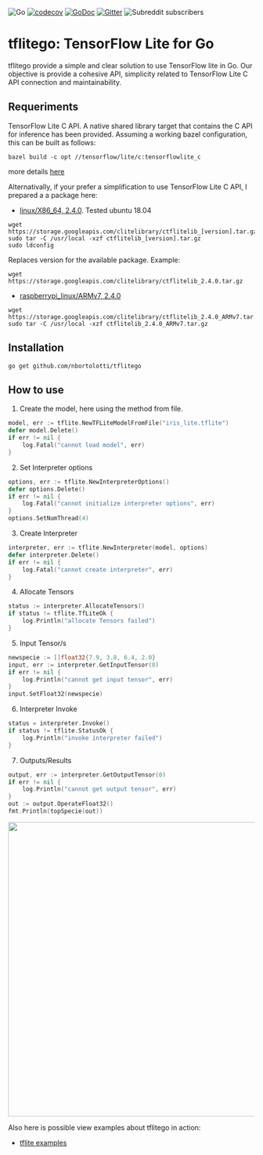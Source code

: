 ![Go](https://github.com/nbortolotti/gotflite/workflows/Go/badge.svg?branch=main)
[![codecov](https://codecov.io/gh/nbortolotti/tflitego/branch/main/graph/badge.svg?token=aI7ByKwrMz)](https://codecov.io/gh/nbortolotti/tflitego)
[![GoDoc](https://godoc.org/github.com/nbortolotti/tflitego?status.svg)](https://godoc.org/github.com/nbortolotti/tflitego)
[![Gitter](https://badges.gitter.im/tflitego/community.svg)](https://gitter.im/tflitego/community?utm_source=badge&utm_medium=badge&utm_campaign=pr-badge)
![Subreddit subscribers](https://img.shields.io/reddit/subreddit-subscribers/tflitego?style=social)


# tflitego: TensorFlow Lite for Go
tflitego provide a simple and clear solution to use TensorFlow lite in Go. Our objective is provide a cohesive API, simplicity related to TensorFlow Lite C API connection and maintainability.

## Requeriments
TensorFlow Lite C API. A native shared library target that contains the C API for inference has been provided. Assuming a working bazel configuration, this can be built as follows:

```shell script
bazel build -c opt //tensorflow/lite/c:tensorflowlite_c
```
more details [here](https://github.com/tensorflow/tensorflow/tree/master/tensorflow/lite/c)

Alternativally, if your prefer a simplification to use TensorFlow Lite C API, I prepared a a package here:
* [linux/X86_64, 2.4.0](https://storage.googleapis.com/clitelibrary/ctflitelib_2.4.0.tar.gz). Tested ubuntu 18.04

```shell script
wget https://storage.googleapis.com/clitelibrary/ctflitelib_[version].tar.gz
sudo tar -C /usr/local -xzf ctflitelib_[version].tar.gz
sudo ldconfig
```
Replaces version for the available package. Example:

```shell script
wget https://storage.googleapis.com/clitelibrary/ctflitelib_2.4.0.tar.gz
```
* [raspberrypi_linux/ARMv7, 2.4.0](https://storage.googleapis.com/clitelibrary/ctflitelib_2.4.0_ARMv7.tar.gz)


```shell script
wget https://storage.googleapis.com/clitelibrary/ctflitelib_2.4.0_ARMv7.tar.gz
sudo tar -C /usr/local -xzf ctflitelib_2.4.0_ARMv7.tar.gz
```

## Installation

```shell script
go get github.com/nbortolotti/tflitego
```

## How to use

1. Create the model, here using the method from file.

```go
model, err := tflite.NewTFLiteModelFromFile("iris_lite.tflite")
defer model.Delete()
if err != nil {
    log.Fatal("cannot load model", err)
}
```

2. Set Interpreter options

```go
options, err := tflite.NewInterpreterOptions()
defer options.Delete()
if err != nil {
    log.Fatal("cannot initialize interpreter options", err)
}
options.SetNumThread(4)
```

3. Create Interpreter

```go
interpreter, err := tflite.NewInterpreter(model, options)
defer interpreter.Delete()
if err != nil {
    log.Fatal("cannot create interpreter", err)
}
```

4. Allocate Tensors

```go
status := interpreter.AllocateTensors()
if status != tflite.TfLiteOk {
    log.Println("allocate Tensors failed")
}
```

5. Input Tensor/s

```go
newspecie := []float32{7.9, 3.8, 6.4, 2.0}
input, err := interpreter.GetInputTensor(0)
if err != nil {
	log.Println("cannot get input tensor", err)
}
input.SetFloat32(newspecie)
```

6. Interpreter Invoke 

```go
status = interpreter.Invoke()
if status != tflite.StatusOk {
    log.Println("invoke interpreter failed")
}
```

7. Outputs/Results

```go
output, err := interpreter.GetOutputTensor(0)
if err != nil {
	log.Println("cannot get output tensor", err)
}
out := output.OperateFloat32()
fmt.Println(topSpecie(out))
```

<img src="https://storage.googleapis.com/tflitego/iris3.gif?raw=true" width="600px">

Also here is possible view examples about tflitego in action:
* [tflite examples](https://github.com/nbortolotti/tflitego_examples)
